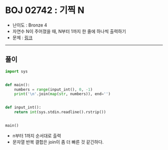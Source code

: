 # BOJ 02742 : 기찍 N
- 난이도 : Bronze 4
- 자연수 N이 주어졌을 때, N부터 1까지 한 줄에 하나씩 출력하기
- 문제 : [링크](https://www.acmicpc.net/problem/2742)

---  

## 풀이
```python
import sys


def main():
    numbers = range(input_int(), 0, -1)
    print('\n'.join(map(str, numbers)), end='')


def input_int():
    return int(sys.stdin.readline().rstrip())


main()

```
- n부터 1까지 순서대로 출력
- 문자열 반복 결합은 join이 좀 더 빠른 것 같긴하다.
